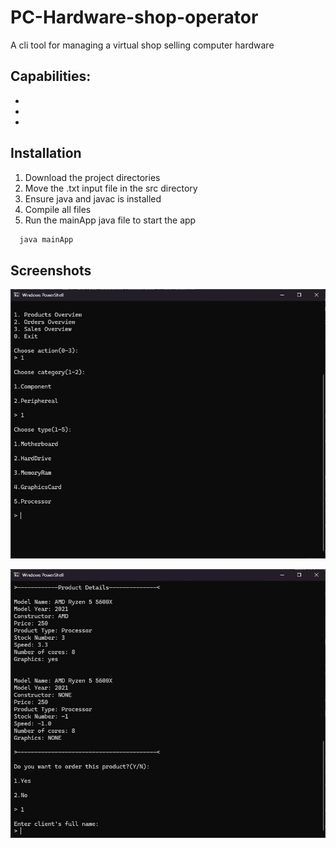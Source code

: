 # PC-Hardware-shop-operator

A cli tool for managing a virtual shop selling computer hardware


## Capabilities:

-
-
-

## Installation

1. Download the project directories
2. Move the .txt input file in the src directory
3. Ensure java and javac is installed
4. Compile all files
5. Run the mainApp java file to start the app 

```bash
  java mainApp
```

## Screenshots

![Screenshot](img/Screenshot2.png)

![Screenshot](img/Screenshot1.png)
